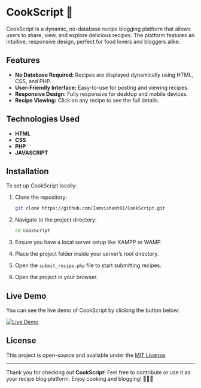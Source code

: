 # CookScript 🍳

CookScript is a dynamic, no-database recipe blogging platform that allows users to share, view, and explore delicious recipes. The platform features an intuitive, responsive design, perfect for food lovers and bloggers alike.

## Features

- **No Database Required:** Recipes are displayed dynamically using HTML, CSS, and PHP.
- **User-Friendly Interface:** Easy-to-use for posting and viewing recipes.
- **Responsive Design:** Fully responsive for desktop and mobile devices.
- **Recipe Viewing:** Click on any recipe to see the full details.

## Technologies Used

- **HTML**
- **CSS**
- **PHP**
- **JAVASCRIPT**

## Installation

To set up CookScript locally:

1. Clone the repository:
    ```bash
    git clone https://github.com/Iamvishant01/CookScript.git
    ```

2. Navigate to the project directory:
    ```bash
    cd CookScript
    ```

3. Ensure you have a local server setup like XAMPP or WAMP.

4. Place the project folder inside your server’s root directory.

5. Open the `submit_recipe.php` file to start submitting recipes.

6. Open the project in your browser.

## Live Demo

You can see the live demo of CookScript by clicking the button below:

[![Live Demo](https://img.shields.io/badge/Live%20Demo-Click%20Here-%2300B4D8)](https://your-live-demo-link.com)

## License

This project is open-source and available under the [MIT License](LICENSE).

---

Thank you for checking out **CookScript**! Feel free to contribute or use it as your recipe blog platform. Enjoy cooking and blogging! 🍳👨‍🍳
